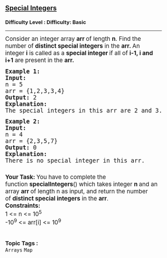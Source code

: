 <h2><a href="https://www.geeksforgeeks.org/problems/special-integers/1?page=1&category=Arrays&difficulty=Basic&status=unsolved&sortBy=submissions">Special Integers</a></h2><h3>Difficulty Level : Difficulty: Basic</h3><hr><div class="problems_problem_content__Xm_eO"><p><span style="font-size: 18.6667px;">Consider an integer array&nbsp;<strong>arr&nbsp;</strong>of length&nbsp;<strong>n</strong>. Find the number of <strong>distinct special integers</strong> in the&nbsp;<strong>arr.&nbsp;</strong>An integer&nbsp;<strong>i</strong> is called as a <strong>special integer&nbsp;</strong>if all of <strong>i-1, i and i+1</strong> are present in the&nbsp;<strong>arr.</strong><br></span></p>
<pre><span style="font-size: 14pt;"><strong>Example 1:<br></strong></span><span style="font-size: 14pt;"><strong>Input:</strong><br>n = 5<br></span><span style="font-size: 14pt;">arr = {1,2,3,3,4}<br><strong>Output: </strong>2<br><strong>Explanation:</strong> <br>The special integers in this arr are 2 and 3.</span></pre>
<pre><span style="font-size: 14pt;"><strong>Example 2:<br></strong></span><span style="font-size: 14pt;"><strong>Input:<br></strong></span><span style="font-size: 14pt;">n = 4<br></span><span style="font-size: 14pt;">arr = {2,3,5,7}<br><strong>Output: </strong>0<br><strong>Explanation:</strong> <br>There is no special integer in this arr.</span></pre>
<p><br><span style="font-size: 14pt;"><strong>Your Task:&nbsp;</strong>You have to complete the function&nbsp;<strong>specialIntegers</strong>() which takes integer <strong>n</strong><strong>&nbsp;</strong>and an array&nbsp;<strong>arr&nbsp;</strong>of length n as input, and return the number of&nbsp;<strong>distinct special integers</strong>&nbsp;in the&nbsp;<strong>arr</strong>.</span><br><span style="font-size: 14pt;"><strong>Constraints:</strong></span><br><span style="font-size: 14pt;">1 &lt;= n &lt;= 10<sup>5</sup></span><br><span style="font-size: 14pt;">-10<sup>9</sup>&nbsp;&lt;= arr[i] &lt;= 10<sup>9</sup></span></p></div><br><p><span style=font-size:18px><strong>Topic Tags : </strong><br><code>Arrays</code>&nbsp;<code>Map</code>&nbsp;